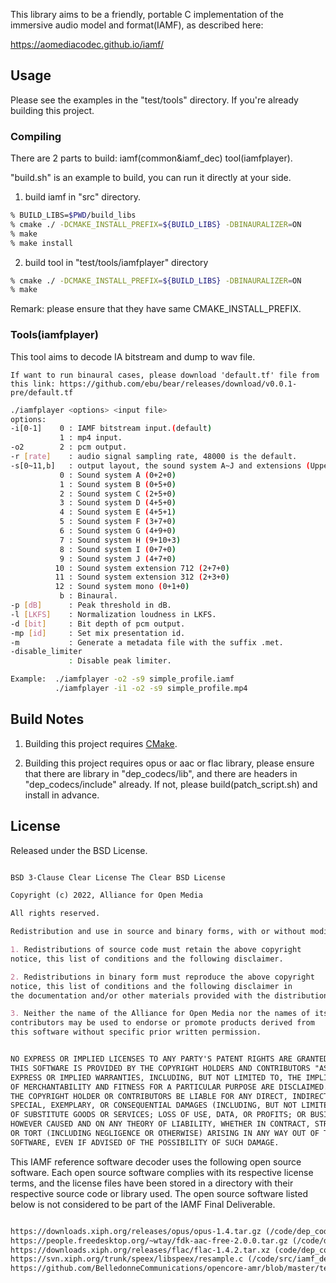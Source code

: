 This library aims to be a friendly, portable C implementation of the immersive audio model and format(IAMF),
as described here:

<https://aomediacodec.github.io/iamf/>



## Usage

Please see the examples in the "test/tools" directory. If you're already building this project.

### Compiling
There are 2 parts to build: iamf(common&iamf_dec) tool(iamfplayer).

"build.sh" is an example to build, you can run it directly at your side.

1. build iamf in "src" directory.
```sh
% BUILD_LIBS=$PWD/build_libs
% cmake ./ -DCMAKE_INSTALL_PREFIX=${BUILD_LIBS} -DBINAURALIZER=ON
% make
% make install
```

2. build tool in "test/tools/iamfplayer" directory
```sh
% cmake ./ -DCMAKE_INSTALL_PREFIX=${BUILD_LIBS} -DBINAURALIZER=ON
% make
```

Remark: please ensure that they have same CMAKE_INSTALL_PREFIX.


### Tools(iamfplayer)
This tool aims to decode IA bitstream and dump to wav file.

`If want to run binaural cases, please download 'default.tf' file from this link: https://github.com/ebu/bear/releases/download/v0.0.1-pre/default.tf`
```sh
./iamfplayer <options> <input file>
options:
-i[0-1]    0 : IAMF bitstream input.(default)
           1 : mp4 input.
-o2        2 : pcm output.
-r [rate]    : audio signal sampling rate, 48000 is the default.
-s[0~11,b]   : output layout, the sound system A~J and extensions (Upper + Middle + Bottom).
           0 : Sound system A (0+2+0)
           1 : Sound system B (0+5+0)
           2 : Sound system C (2+5+0)
           3 : Sound system D (4+5+0)
           4 : Sound system E (4+5+1)
           5 : Sound system F (3+7+0)
           6 : Sound system G (4+9+0)
           7 : Sound system H (9+10+3)
           8 : Sound system I (0+7+0)
           9 : Sound system J (4+7+0)
          10 : Sound system extension 712 (2+7+0)
          11 : Sound system extension 312 (2+3+0)
          12 : Sound system mono (0+1+0)
           b : Binaural.
-p [dB]      : Peak threshold in dB.
-l [LKFS]    : Normalization loudness in LKFS.
-d [bit]     : Bit depth of pcm output.
-mp [id]     : Set mix presentation id.
-m           : Generate a metadata file with the suffix .met.
-disable_limiter
             : Disable peak limiter.

Example:  ./iamfplayer -o2 -s9 simple_profile.iamf
          ./iamfplayer -i1 -o2 -s9 simple_profile.mp4

```


## Build Notes

1) Building this project requires [CMake](https://cmake.org/).

2) Building this project requires opus or aac or flac library, please ensure that there are library in "dep_codecs/lib",
and there are headers in "dep_codecs/include" already. If not, please build(patch_script.sh) and install in advance.

## License

Released under the BSD License.

```markdown

BSD 3-Clause Clear License The Clear BSD License

Copyright (c) 2022, Alliance for Open Media

All rights reserved.

Redistribution and use in source and binary forms, with or without modification, are permitted (subject to the limitations in the disclaimer below) provided that the following conditions are met:

1. Redistributions of source code must retain the above copyright
notice, this list of conditions and the following disclaimer.

2. Redistributions in binary form must reproduce the above copyright
notice, this list of conditions and the following disclaimer in
the documentation and/or other materials provided with the distribution.

3. Neither the name of the Alliance for Open Media nor the names of its
contributors may be used to endorse or promote products derived from
this software without specific prior written permission.


NO EXPRESS OR IMPLIED LICENSES TO ANY PARTY'S PATENT RIGHTS ARE GRANTED BY THIS LICENSE.
THIS SOFTWARE IS PROVIDED BY THE COPYRIGHT HOLDERS AND CONTRIBUTORS "AS IS" AND ANY
EXPRESS OR IMPLIED WARRANTIES, INCLUDING, BUT NOT LIMITED TO, THE IMPLIED WARRANTIES
OF MERCHANTABILITY AND FITNESS FOR A PARTICULAR PURPOSE ARE DISCLAIMED. IN NO EVENT SHALL
THE COPYRIGHT HOLDER OR CONTRIBUTORS BE LIABLE FOR ANY DIRECT, INDIRECT, INCIDENTAL,
SPECIAL, EXEMPLARY, OR CONSEQUENTIAL DAMAGES (INCLUDING, BUT NOT LIMITED TO, PROCUREMENT
OF SUBSTITUTE GOODS OR SERVICES; LOSS OF USE, DATA, OR PROFITS; OR BUSINESS INTERRUPTION)
HOWEVER CAUSED AND ON ANY THEORY OF LIABILITY, WHETHER IN CONTRACT, STRICT LIABILITY,
OR TORT (INCLUDING NEGLIGENCE OR OTHERWISE) ARISING IN ANY WAY OUT OF THE USE OF THIS
SOFTWARE, EVEN IF ADVISED OF THE POSSIBILITY OF SUCH DAMAGE.
```

This IAMF reference software decoder uses the following open source software.
Each open source software complies with its respective license terms, and the license files
have been stored in a directory with their respective source code or library used. The open 
source software listed below is not considered to be part of the IAMF Final Deliverable.


```markdown

https://downloads.xiph.org/releases/opus/opus-1.4.tar.gz (/code/dep_codecs/lib/opus.license)
https://people.freedesktop.org/~wtay/fdk-aac-free-2.0.0.tar.gz (/code/dep_codecs/lib/fdk_aac.license)
https://downloads.xiph.org/releases/flac/flac-1.4.2.tar.xz (code/dep_codecs/lib/flac.license)
https://svn.xiph.org/trunk/speex/libspeex/resample.c (/code/src/iamf_dec/resample.license)
https://github.com/BelledonneCommunications/opencore-amr/blob/master/test/wavwriter.c (/code/dep_external/src/wav/dep_wavwriter.license)
```
